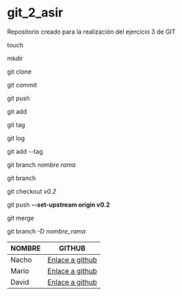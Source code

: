 # git_2_asir
Repositorio creado para la realización del ejercicio 3 de GIT

touch

mkdir

git clone

git commit

git push

git add

git tag

git log

git add --tag

git branch *nombre rama*

git branch

git checkout *v0.2*

git push **--set-upstream origin v0.2**

git merge

git branch -D *nombre_rama*



| NOMBRE | GITHUB |
| -------- | -------- |
| Nacho | [Enlace a github](https://github.com/jrodrob861/git_2_asir) |
| Mario | [Enlace a github](https://github.com/Mromvar767/git_2_asir) |
| David | [Enlace a github](https://github.com/Davalomal/Git_2_asir) |
